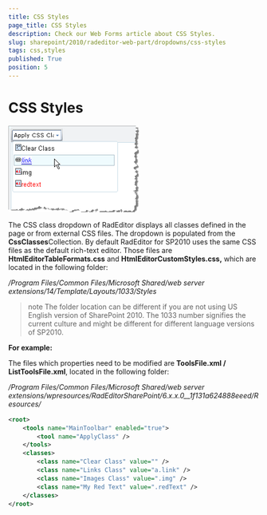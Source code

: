 ```yaml
---
title: CSS Styles
page_title: CSS Styles
description: Check our Web Forms article about CSS Styles.
slug: sharepoint/2010/radeditor-web-part/dropdowns/css-styles
tags: css,styles
published: True
position: 5
---
```


# CSS Styles

![](images/DropDowns010.png)

The CSS class dropdown of RadEditor displays all classes defined in the page or from external CSS files. The dropdown is populated from the **CssClasses**Collection. By default RadEditor for SP2010 uses the same CSS files as the default rich-text editor. Those files are **HtmlEditorTableFormats.css** and **HtmlEditorCustomStyles.css,** which are located in the following folder:

_/Program Files/Common Files/Microsoft Shared/web server extensions/14/Template/Layouts/1033/Styles_

>note The folder location can be different if you are not using US English version of SharePoint 2010. The 1033 number signifies the current culture and might be different for different language versions of SP2010.

**For example:**

The files which properties need to be modified are **ToolsFile.xml / ListToolsFile.xml**, located in the following folder:

_/Program Files/Common Files/Microsoft Shared/web server extensions/wpresources/RadEditorSharePoint/6.x.x.0__1f131a624888eeed/Resources/_

````XML
<root>  
    <tools name="MainToolbar" enabled="true">    
        <tool name="ApplyClass" />  
    </tools>  
    <classes>    
        <class name="Clear Class" value="" />    
        <class name="Links Class" value="a.link" />    
        <class name="Images Class" value=".img" />    
        <class name="My Red Text" value=".redText" />  
    </classes>
</root>
````


